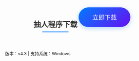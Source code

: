 <!-- 插入到你的Markdown文件中 -->
<div class="download-section">
  <h3 class="download-title">抽人程序下载</h3>
  <a href="https://www.123865.com/s/KypqVv-lnJzH" class="big-download-btn">
    立即下载
  </a>
</div>

<style>
.download-section {
  text-align: center;
  margin: 40px auto;
  max-width: 600px;
}

.download-title {
  color: #333;
  font-size: 24px;
  margin-bottom: 20px;
  position: relative;
  display: inline-block;
}

.download-title::after {
  content: "";
  display: block;
  width: 60%;
  height: 2px;
  background: #007bff;
  margin: 8px auto 0;
}

.big-download-btn {
  display: inline-block;
  padding: 18px 45px;
  font-size: 20px;
  background: linear-gradient(135deg, #007bff, #6610f2);
  color: white !important;
  border-radius: 50px;
  text-decoration: none;
  transition: all 0.3s ease;
  box-shadow: 0 4px 15px rgba(0,123,255,0.3);
  position: relative;
  overflow: hidden;
}

.big-download-btn:hover {
  transform: translateY(-3px);
  box-shadow: 0 6px 20px rgba(0,123,255,0.4);
}

.big-download-btn::before {
  content: "";
  position: absolute;
  top: 0;
  left: -100%;
  width: 100%;
  height: 100%;
  background: linear-gradient(
    120deg,
    transparent,
    rgba(255,255,255,0.3),
    transparent
  );
  transition: 0.5s;
}

.big-download-btn:hover::before {
  left: 100%;
}

/* 移动端适配 */
@media (max-width: 768px) {
  .download-section {
    margin: 30px 15px;
  }
  .big-download-btn {
    padding: 15px 35px;
    font-size: 18px;
  }
  .download-title {
    font-size: 20px;
  }
}
</style>
<p class="file-info">版本：v4.3 | 支持系统：Windows</p>
